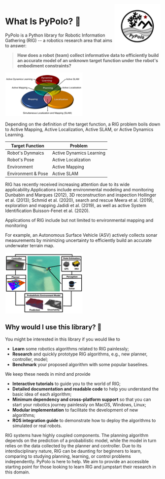 <img src="docs/assets/images/social/logo.svg" align="right" width="150" alt="header pic"/>

# What Is PyPolo? 🧐
PyPolo is a Python library for Robotic Information Gathering (RIG) -- a robotics research area that aims to answer:

> **How does a robot (team) collect informative data to efficiently build an accurate model of an unknown target function under the robot's embodiment constraints?**

<img src="docs/assets/images/framework/venn.png" width="50%"/>

Depending on the definition of the target function, a RIG problem boils down to Active Mapping, Active Localization, Active SLAM, or Active Dynamics Learning.


| Target Function | Problem |
| --------|-----------------------|
| Robot's Dynmaics | Active Dynamics Learning |
| Robot's Pose | Active Localization |
| Environment | Active Mapping|
| Environment & Pose | Active SLAM |

RIG has recently received increasing attention due to its wide applicability.Applications include environmental modeling and monitoring Dunbabin and Marques (2012), 3D reconstruction and inspection Hollinger et al. (2013); Schmid et al. (2020), search and rescue Meera et al. (2019), exploration and mapping Jadidi et al. (2019), as well as active System Identification Buisson-Fenet et al. (2020).

Applications of RIG include but not limited to environmental mapping and monitoring 

For example, an Autonomous Surface Vehicle (ASV) actively collects sonar measurements by minimizing uncertainty to efficiently build an accurate underwater terrain map.


<img src="docs/assets/images/framework/framework.png" width="50%"/>



## Why would I use this library? 🤷

You might be interested in this library if you would like to

* **Learn** some robotics algorithms related to RIG painlessly;
* **Research** and quickly prototype RIG algorithms, e.g., new planner, controller, model;
* **Benchmark** your proposed algorithm with some popular baselines.

We keep these needs in mind and provide

* **Interactive tutorials** to guide you to the world of RIG;
* **Detailed documentation and readable code** to help you understand the basic idea of each algorithm;
* **Minimum dependency and cross-platform support** so that you can start your robotics journey painlessly on MacOS, Windows, Linux;
* **Modular implementation** to facilitate the development of new algorithms;
* **ROS integration guide** to demonstrate how to deploy the algorithms to simulated or real robots.

RIG systems have highly coupled components.
The planning algorithm depends on the prediction of a probabilistic model, while the model in turn relies on the data collected by the planner and controller.
Due to its interdisciplinary nature, RIG can be daunting for beginners to learn, comparing to studying planning, learning, or control problems independently.
PyPolo is here to help.
We aim to provide an accessible starting point for those looking to learn RIG and jumpstart their research in this domain.
